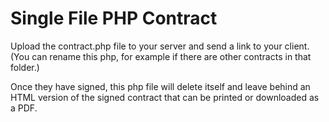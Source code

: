 # Single File PHP Contract

Upload the contract.php file to your server and send a link to your client. 
(You can rename this php, for example if there are other contracts in that folder.)

Once they have signed, this php file will delete itself and leave behind an HTML version 
of the signed contract that can be printed or downloaded as a PDF.
